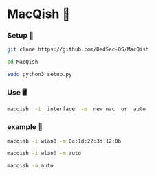 # MacQish :partying_face:

### Setup 🤖

```Bash
git clone https://github.com/DedSec-OS/MacQish
```
```Bash
cd MacQish
```
```Bash
sudo python3 setup.py
```

### Use 🖥️

```Bash
macqish  -i  interface  -m  new mac  or  auto
```

### example 🥇
```Bash
macqish -i wlan0 -m 0c:1d:22:3d:12:0b
```
```Bash
macqish -i wlan0 -m auto
```
```Bash
macqish -a auto 
```
